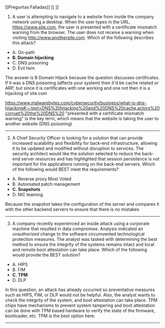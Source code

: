 [[Preguntas Falladas]]
[[ ]]
1. A user is attempting to navigate to a website from inside the company 
network using a desktop. When the user types in the URL, 
https://www.site.com, the user is presented with a certificate mismatch 
warning from the browser. The user does not receive a warning when 
visiting http://www.anothersite.com. Which of the following describes this 
attack?
* A. On-path
* **B. Domain hijacking**
* C. DNS poisoning
* D. Evil twin

The answer is B Domain Hijack because the question discusses certificates. 
If it was a DNS poisoning (affects your system) then it'd be cache related 
or ARP, but since it is certificates with one working and one not then it 
is a hijacking of site.com

https://www.malwarebytes.com/cybersecurity/business/what-is-dns-hijacking#:~:text=DNS%20hijacking%20and%20DNS%20cache,actors%20corrupt%20the%20DNS%20 
"presented with a certificate mismatch warning"
Is the key term, which means that the website is taking the user to 
another website (DNS poisoning)

---

2. A Chief Security Officer is looking for a solution that can provide increased scalability and flexibility for back-end infrastructure, allowing it to be updated and modified without disruption to services. The security architect would like the solution selected to reduce the back-end server resources and has highlighted that session persistence is not important for the applications running on the back-end servers. Which of the following would BEST meet the requirements?
* A. Reverse proxy Most Voted
* B. Automated patch management
* **C. Snapshots**
* D. NIC teaming

Because the snapshot takes the configuration of the server and compares it with the other backend servers to ensure that there is no mistakes

---

3. A company recently experienced an inside attack using a corporate machine that resulted in data compromise. Analysis indicated an unauthorized change to the software circumvented technological protection measures. The analyst was tasked with determining the best method to ensure the integrity of the systems remains intact and local and remote boot attestation can take place. Which of the following would provide the BEST solution?
* A. HIPS
* B. FIM
* **C. TPM**
* D. DLP

In this question, an attack has already occurred so preventative measures such as HIPS, FIM, or DLP would not be helpful. Also, the analyst wants to check the integrity of the system, and boot attestation can take place. TPM chips have mechanisms to prevent system tampering and boot attestation can be done with TPM based hardware to verify the state of the firmware, bootloader, etc. TPM is the best option here.

---

